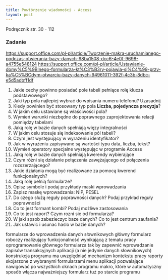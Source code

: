 ```yaml
---
title: Powtórzenie wiadomości - Access
layout: post
---
```


Podręcznik str.  30 - 112

### Zadanie
https://support.office.com/pl-pl/article/Tworzenie-makra-uruchamianego-podczas-otwierania-bazy-danych-98ba1508-dcc6-4e0f-9698-a4755e548124
https://support.office.com/pl-pl/article/Ustawianie-domy%C5%9Blnego-formularza-kt%C3%B3ry-pojawia-si%C4%99-przy-ka%C5%BCdym-otwarciu-bazy-danych-94961011-392f-4c3b-8dbc-e5d5adbff1df




1. Jakie cechy powinno posiadać pole tabeli pełniące rolę klucza podstawowego?
2. Jaki typ pola najlepiej wybrać do wpisania numeru telefonu? Uzasadnij
3. Kiedy powinien być stosowany typ pola __Liczba, pojedyncza precyzja__?
4. W jakim celu ustawiane są właściwości pola?
5. Wymień warunki niezbędne do poprawnego zaprojektowania relacji pomiędzy tabelami
6. Jaką rolę w bazie danych spełniają więzy integralności
7. W jakim celu stosuje się indeksowanie pól tabeli?
8. Czym jest występujący w wyrażeniu identyfikator?
9. Jak w wyrażeniu zapisywane są wartości typu data, liczba, tekst?
10. Wymień operatory specjalne występując w programie Access
11. Jaką rolę w bazie danych spełniają kwerendy wybierające
12. Czym różni się działanie połączenia zawężającego od połączenia rozszerzającego?
13. Jakie działania mogą być realizowane za pomocą kwerend funkcjonalnych?
14. Jaką rolę pełnią formularze?
15. Opisz symbole i podaj przykłady maski wprowadzania
16. Zapisz maskę wprowadzania: NIP, PESEL
17. Do czego służą reguły poprawności danych? Podaj przykład reguły poprawności
18. Co to jest formant kombi? Podaj możliwe zastosowania
19. Co to jest raport? Czym rozni sie od formularza?
20. W jaki spsob zabezieczyc baze danych? Co to jest centrum zaufania?
21. Jak ustawic i usunac haslo w bazie danych?

formularze do wprowadzenia danych słownikowych
główny formularz roboczy realizujący funkcjonalność wynikającą z tematu pracy
oprogramowanie głównego formularza tak by zapewnić wprowadzanie zapisów transakcyjnych aplikacji (a nie jedynie danych słownikowych)
konstrukcja programu ma uwzględniać mechanizm kontekstu pracy
raporty skojarzone z wybranymi formularzami
menu aplikacji pozwalające nawigować po wszystkich oknach programu
makro, które w automatyczny sposób włącza najważniejszy formularz tuż po starcie programu
